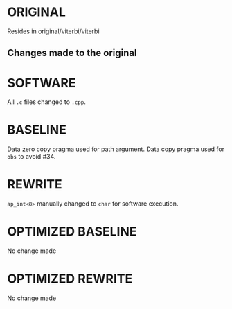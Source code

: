 # ORIGINAL
Resides in original/viterbi/viterbi

## Changes made to the original

# SOFTWARE
All `.c` files changed to `.cpp`.

# BASELINE
Data zero copy pragma used for path argument.
Data copy pragma used for `obs` to avoid #34.

# REWRITE
`ap_int<8>` manually changed to `char` for software execution.

# OPTIMIZED BASELINE
No change made

# OPTIMIZED REWRITE
No change made
